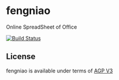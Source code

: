 # fengniao

 Online SpreadSheet of Office 

[![Build Status](https://travis-ci.org/iCloudWorkGroup/fengniao.svg?branch=master)](https://travis-ci.org/iCloudWorkGroup/fengniao)

## License

fengniao is available under terms of [AGP V3](https://github.com/iCloudWorkGroup/fengniao/blob/master/LICENSE)
   